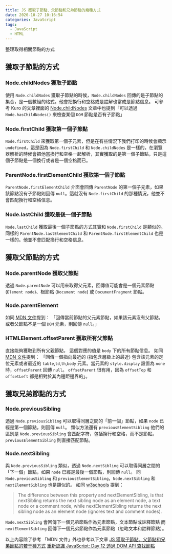 ```yaml
---
title: JS 獲取子節點、父節點和兄弟節點的幾種方式
date: 2020-10-27 10:16:54
categories: JavaScript
tags: 
  - JavaScript
  - HTML
---
```

整理取得相關節點的方式
<!-- more -->
## 獲取子節點的方式

###  Node.childNodes 獲取子節點
使用 `Node.childNodes` 獲取子節點的時候，`Node.childNodes` 回傳的是子節點的集合，是一個數組的格式。他會把換行和空格或是註解也當成是節點信息。
可參考 Kuro 的文章裡面的 [Node.childNodes](https://ithelp.ithome.com.tw/articles/10191765)
文章中也提到「可以透過 `Node.hasChildNodes()` 來檢查某個 `DOM` 節點是否有子節點」

### Node.firstChild 獲取第一個子節點
`Node.firstChild` 來獲取第一個子元素，但是在有些情況下我們打印的時候會顯示 `undefined`，這是因為 `Node.firstChild` 和 `Node.childNodes` 是一樣的，在瀏覽器解析的時候會把他當換行和空格一起解析，其實獲取的是第一個子節點，只是這個子節點是一個換行或者是一個空格而已。

### ParentNode.firstElementChild 獲取第一個子節點
`ParentNode.firstElementChild` 介面會回傳 `ParentNode` 的第一個子元素，如果該節點沒有子節點則回傳 `null`。這就沒有 `Node.firstChild` 的那種情況，他並不會匹配換行和空格信息。

### Node.lastChild 獲取最後一個子節點
`Node.lastChild` 獲取最後一個子節點的方式其實和 `Node.firstChild` 是類似的。同樣的 `ParentNode.lastElementChild` 和 `ParentNode.firstElementChild` 也是一樣的。他並不會匹配換行和空格信息。

## 獲取父節點的方式

### Node.parentNode 獲取父節點
透過 `Node.parentNode` 可以用來取得父元素，回傳值可能會是一個元素節點 (`Element node`)、根節點 (`Document node`) 或 `DocumentFragment` 節點。

### Node.parentElement
如同 [MDN 文件](https://developer.mozilla.org/zh-CN/docs/Web/API/Node/parentElement)提到：
「回傳當前節點的父元素節點，如果該元素沒有父節點，或者父節點不是一個 `DOM` 元素，則回傳 `null`。」

### HTMLElement.offsetParent 獲取所有父節點
直接能夠獲取到所有父親節點， 這個對應的值是 `body` 下的所有節點信息。
如同 [MDN 文件](https://developer.mozilla.org/zh-CN/docs/Web/API/HTMLElement/offsetParent)提到：
「回傳一個指向最近的 (指包含層級上的最近) 包含該元素的定位元素或者最近的 `table`,`td`,`th`,`body` 元素。當元素的 `style.display` 設置為 `none` 時，`offsetParent` 回傳 `null`。
`offsetParent` 很有用，因為 `offsetTop` 和`offsetLeft` 都是相對於其內邊距邊界的」。

## 獲取兄弟節點的方式

### Node.previousSibling 
透過 `Node.previousSibling` 可以取得同層之間的「前一個」節點，如果 `node` 已經是第一個節點，則回傳 `null`。
類似方法還有 `previousElementSibling` 他們的區別是 `Node.previousSibling` 會匹配字符，包括換行和空格，而不是節點。`previousElementSibling` 則直接匹配節點。

### Node.nextSibling
與 `Node.previousSibling` 類似，透過 `Node.nextSibling` 可以取得同層之間的「下一個」節點，如果 `node` 已經是最後一個節點，則回傳 `null`。
同 `Node.previousSibling` 和 `previousElementSibling`，`Node.nextSibling` 和`nextElementSibling` 也是類似的。
如同 [w3schools](https://www.w3schools.com/jsref/prop_node_nextsibling.asp) 提到：
> The difference between this property and nextElementSibling, is that nextSibling returns the next sibling node as an element node, a text node or a comment node, while nextElementSibling returns the next sibling node as an element node (ignores text and comment nodes).

`Node.nextSibling` 會回傳下一個兄弟節點作為元素節點，文本節點或註釋節點
而 `nextElementSibling` 回傳下一個兄弟節點作為元素節點（忽略文本和註釋節點）。

以上內容除了參考 「MDN 文件」外也參考以下文章
[JS 獲取子節點、父節點和兄弟節點的若干種方式](https://blog.csdn.net/laok_/article/details/75760572)
[重新認識 JavaScript: Day 12 透過 DOM API 查找節點](https://ithelp.ithome.com.tw/articles/10191765)

